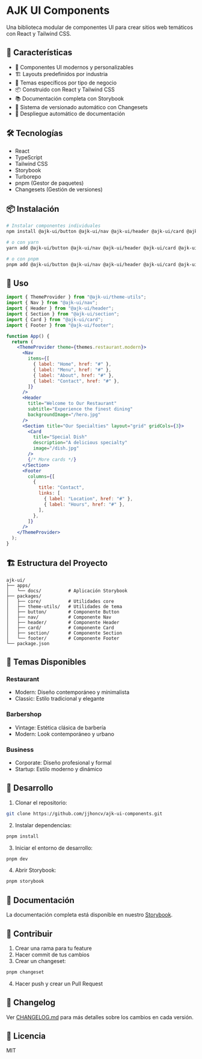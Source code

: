 # AJK UI Components

Una biblioteca modular de componentes UI para crear sitios web temáticos con React y Tailwind CSS.

## 🌟 Características

- 🎨 Componentes UI modernos y personalizables
- 🏗️ Layouts predefinidos por industria
- 🎯 Temas específicos por tipo de negocio
- 📦 Construido con React y Tailwind CSS
- 📚 Documentación completa con Storybook
- 🔄 Sistema de versionado automático con Changesets
- 🚀 Despliegue automático de documentación

## 🛠️ Tecnologías

- React
- TypeScript
- Tailwind CSS
- Storybook
- Turborepo
- pnpm (Gestor de paquetes)
- Changesets (Gestión de versiones)

## 📦 Instalación

```bash
# Instalar componentes individuales
npm install @ajk-ui/button @ajk-ui/nav @ajk-ui/header @ajk-ui/card @ajk-ui/section @ajk-ui/footer

# o con yarn
yarn add @ajk-ui/button @ajk-ui/nav @ajk-ui/header @ajk-ui/card @ajk-ui/section @ajk-ui/footer

# o con pnpm
pnpm add @ajk-ui/button @ajk-ui/nav @ajk-ui/header @ajk-ui/card @ajk-ui/section @ajk-ui/footer
```

## 🚀 Uso

```jsx
import { ThemeProvider } from "@ajk-ui/theme-utils";
import { Nav } from "@ajk-ui/nav";
import { Header } from "@ajk-ui/header";
import { Section } from "@ajk-ui/section";
import { Card } from "@ajk-ui/card";
import { Footer } from "@ajk-ui/footer";

function App() {
  return (
    <ThemeProvider theme={themes.restaurant.modern}>
      <Nav
        items={[
          { label: "Home", href: "#" },
          { label: "Menu", href: "#" },
          { label: "About", href: "#" },
          { label: "Contact", href: "#" },
        ]}
      />
      <Header
        title="Welcome to Our Restaurant"
        subtitle="Experience the finest dining"
        backgroundImage="/hero.jpg"
      />
      <Section title="Our Specialties" layout="grid" gridCols={3}>
        <Card
          title="Special Dish"
          description="A delicious specialty"
          image="/dish.jpg"
        />
        {/* More cards */}
      </Section>
      <Footer
        columns={[
          {
            title: "Contact",
            links: [
              { label: "Location", href: "#" },
              { label: "Hours", href: "#" },
            ],
          },
        ]}
      />
    </ThemeProvider>
  );
}
```

## 🏗️ Estructura del Proyecto

```
ajk-ui/
├── apps/
│   └── docs/          # Aplicación Storybook
├── packages/
│   ├── core/          # Utilidades core
│   ├── theme-utils/   # Utilidades de tema
│   ├── button/        # Componente Button
│   ├── nav/           # Componente Nav
│   ├── header/        # Componente Header
│   ├── card/          # Componente Card
│   ├── section/       # Componente Section
│   └── footer/        # Componente Footer
└── package.json
```

## 🎨 Temas Disponibles

### Restaurant

- Modern: Diseño contemporáneo y minimalista
- Classic: Estilo tradicional y elegante

### Barbershop

- Vintage: Estética clásica de barbería
- Modern: Look contemporáneo y urbano

### Business

- Corporate: Diseño profesional y formal
- Startup: Estilo moderno y dinámico

## 🔧 Desarrollo

1. Clonar el repositorio:

```bash
git clone https://github.com/jjhoncv/ajk-ui-components.git
```

2. Instalar dependencias:

```bash
pnpm install
```

3. Iniciar el entorno de desarrollo:

```bash
pnpm dev
```

4. Abrir Storybook:

```bash
pnpm storybook
```

## 📖 Documentación

La documentación completa está disponible en nuestro [Storybook](https://jjhoncv.github.io/ajk-ui-components).

## 🤝 Contribuir

1. Crear una rama para tu feature
2. Hacer commit de tus cambios
3. Crear un changeset:

```bash
pnpm changeset
```

4. Hacer push y crear un Pull Request

## 📝 Changelog

Ver [CHANGELOG.md](CHANGELOG.md) para más detalles sobre los cambios en cada versión.

## 📄 Licencia

MIT
